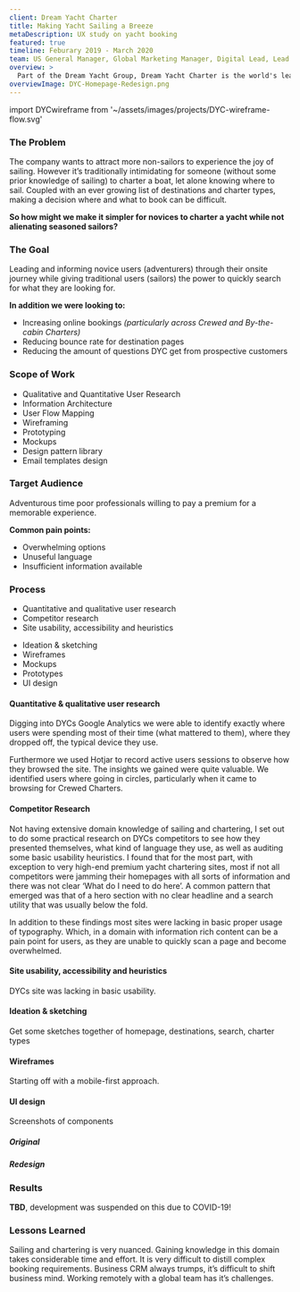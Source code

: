 ```yaml
---
client: Dream Yacht Charter
title: Making Yacht Sailing a Breeze
metaDescription: UX study on yacht booking
featured: true
timeline: Feburary 2019 - March 2020
team: US General Manager, Global Marketing Manager, Digital Lead, Lead Developer, Project Manager, External SEO Agency
overview: >
  Part of the Dream Yacht Group, Dream Yacht Charter is the world's leading ocean tourism company with a fleet of 1,250+ yachts scattered across 60+ destinations around the globe. The company was experiencing a growth spurt pre COVID-19 that was outpacing its ability to carefully consider design and  user experience. With a leaking Wordpress template that was dated and not exactly fit for purpose, I was tasked with steering the redesign of the Dream Yacht Groups flagship product.
overviewImage: DYC-Homepage-Redesign.png
---
```

import DYCwireframe from '~/assets/images/projects/DYC-wireframe-flow.svg'

### The Problem
The company wants to attract more non-sailors to experience the joy of sailing. However it’s traditionally intimidating for someone (without some prior knowledge of sailing) to charter a boat, let alone knowing where to sail. Coupled with an ever growing list of destinations and charter types, making a decision where and what to book can be difficult.

**So how might we make it simpler for novices to charter a yacht while not alienating seasoned sailors?**

### The Goal
Leading and informing novice users (adventurers) through their onsite journey while giving traditional users (sailors) the power to quickly search for what they are looking for.

**In addition we were looking to:**
- Increasing online bookings *(particularly across Crewed and By-the-cabin Charters)*
- Reducing bounce rate for destination pages
- Reducing the amount of questions DYC get from prospective customers

### Scope of Work
- Qualitative and Quantitative User Research
- Information Architecture
- User Flow Mapping
- Wireframing
- Prototyping
- Mockups
- Design pattern library
- Email templates design

### Target Audience
Adventurous time poor professionals willing to pay a premium for a memorable experience. 

**Common pain points:**
- Overwhelming options
- Unuseful language
- Insufficient information available

### Process

- Quantitative and qualitative user research
- Competitor research
- Site usability, accessibility and heuristics
<!-- - User journey mapping  -->
- Ideation & sketching
- Wireframes
- Mockups
- Prototypes
- UI design
<!-- <ol>
  <li>[Quantitative and qualitative user research](#quantitative--qualitative-user-research)</li>
  <li>[Competitor research](competitor-research)</li>
  <li>Site usability, accessibility and heuristics</li>
  <li>User journey mapping </li>
  <li>Ideation & sketching</li>
  <li>Wireframes</li>
  <li>Mockups</li>
  <li>Prototypes</li>
  <li>UI design</li>
</ol> -->

#### Quantitative & qualitative user research
Digging into DYCs Google Analytics we were able to identify exactly where users were spending most of their time (what mattered to them), where they dropped off, the typical device they use.
 
Furthermore we used Hotjar to record active users sessions to observe how they browsed the site. The insights we gained were quite valuable. We identified users where going in circles, particularly when it came to browsing for Crewed Charters. 

#### Competitor Research
Not having extensive domain knowledge of sailing and chartering,  I set out to do some practical research on DYCs competitors to see how they presented themselves, what kind of language they use, as well as auditing some basic usability heuristics. I found that for the most part, with exception to very high-end premium yacht chartering sites, most if not all competitors were jamming their homepages with all sorts of information and there was not clear ‘What do I need to do here’. A common pattern that emerged was that of a hero section with no clear headline and a search utility that was usually below the fold.

In addition to these findings most sites were lacking in basic proper usage of typography. Which, in a domain with information rich content can be a pain point for users, as they are unable to quickly scan a page and become overwhelmed.

#### Site usability, accessibility and heuristics
DYCs site was lacking in basic usability.

#### Ideation & sketching
Get some sketches together of homepage, destinations, search, charter types 

<g-image src="http://placehold.it/600" quality="10" width="600" height="600" fit="contain" class="" alt="image description"></g-image>

<g-image src="http://placehold.it/600" quality="10" width="600" height="600" fit="contain" class="" alt="image description"></g-image>

#### Wireframes
Starting off with a mobile-first approach.

<DYCwireframe class="bg-gray-600 mt-16" />

<!-- <g-image src="http://placehold.it/600" quality="10" width="600" height="600" fit="contain" class="" alt="image description"></g-image> -->

<!-- #### Prototypes
Invision prototype? See if I can find the Sketch prototype.  -->

#### UI design
Screenshots of components

<div class="p-0 bg-gray-600">
  <div class="flex pt-12 text-gray-200 px-2 md:px-8">
    <h5 class="w-1/2 text-center">Original</h5>
    <h5 class="w-1/2 text-center">Redesign</h5>
  </div>
  <!-- <g-image src="@/assets/images/projects/DYC/DYC-Homepage-Redesign.png" quality="75" width="2046" height="4300" fit="contain" class="" alt="DYC Homepage Redesign Overview"></g-image> -->
  <g-image :src="require('!!assets-loader!@projects/DYC-crewed-redesign.png')" quality="65" width="2046" height="4300" fit="contain" style="margin-top:0" alt="DYC Homepage Redesign Overview"></g-image>
</div>

### Results
**TBD**, development was suspended on this due to COVID-19!

### Lessons Learned
Sailing and chartering is very nuanced. Gaining knowledge in this domain takes considerable time and effort. It is very difficult to distill complex booking requirements. Business CRM always trumps, it’s difficult to shift business mind. Working remotely with a global team has it’s challenges.